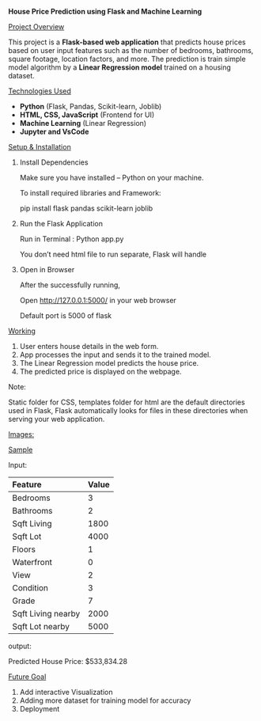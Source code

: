 **House Price Prediction using Flask and Machine Learning**

<ins>Project Overview</ins>

This project is a **Flask-based web application** that predicts house prices based on user input features such as the number of bedrooms, bathrooms, square footage, location factors, and more. The prediction is train simple model algorithm by a **Linear Regression model** trained on a housing dataset.

<ins>Technologies Used</ins>

- **Python** (Flask, Pandas, Scikit-learn, Joblib)
- **HTML, CSS, JavaScript** (Frontend for UI)
- **Machine Learning** (Linear Regression)
- **Jupyter and VsCode**

<ins>Setup & Installation</ins>

1. Install Dependencies

   Make sure you have installed – Python on your machine.

   To install required libraries and Framework:

   pip install flask pandas scikit-learn joblib

1. Run the Flask Application

   Run in Terminal : Python app.py

   You don’t need html file to run separate, Flask will handle  

1. Open in Browser

   After the successfully running,

   Open <http://127.0.0.1:5000/> in your web browser

   Default port is 5000 of flask

<ins>Working</ins>

1. User enters house details in the web form.
1. App processes the input and sends it to the trained model.
1. The Linear Regression model predicts the house price.
1. The predicted price is displayed on the webpage.

Note: 

Static folder for CSS, templates folder for html are the default directories used in Flask, Flask automatically looks for files in these directories when serving your web application.

<ins>Images:</ins>

<ins>Sample</ins>

Input: 

|Feature|Value|
| :- | :- |
|Bedrooms|3|
|Bathrooms|2|
|Sqft Living|1800|
|Sqft Lot|4000|
|Floors|1|
|Waterfront|0|
|View|2|
|Condition|3|
|Grade|7|
|Sqft Living nearby|2000|
|Sqft Lot nearby|5000|

output:

Predicted House Price: $533,834.28

<ins>Future Goal</ins>

1. Add interactive Visualization
1. Adding more dataset for training model for accuracy
1. Deployment
